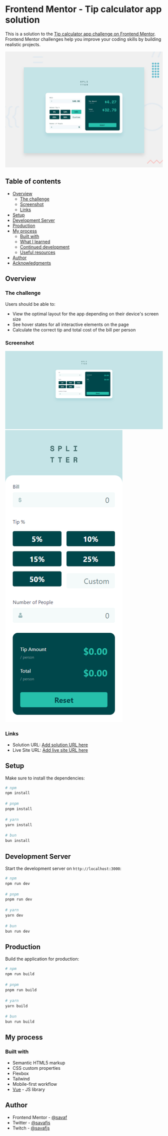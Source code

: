 # Frontend Mentor - Tip calculator app solution

This is a solution to the [Tip calculator app challenge on Frontend Mentor](https://www.frontendmentor.io/challenges/tip-calculator-app-ugJNGbJUX). Frontend Mentor challenges help you improve your coding skills by building realistic projects.

![Design preview for the Tip calculator app coding challenge](./design/desktop-preview.jpg)

## Table of contents

- [Overview](#overview)
  - [The challenge](#the-challenge)
  - [Screenshot](#screenshot)
  - [Links](#links)
- [Setup](#setup)
- [Development Server](#development-server)
- [Production](#production)
- [My process](#my-process)
  - [Built with](#built-with)
  - [What I learned](#what-i-learned)
  - [Continued development](#continued-development)
  - [Useful resources](#useful-resources)
- [Author](#author)
- [Acknowledgments](#acknowledgments)

## Overview

### The challenge

Users should be able to:

- View the optimal layout for the app depending on their device's screen size
- See hover states for all interactive elements on the page
- Calculate the correct tip and total cost of the bill per person

### Screenshot

![Screenshot Desktop](./screenshots/screenshot-desktop.png)
![Screenshot Mobile](./screenshots/screenshot-mobile.png)


### Links

- Solution URL: [Add solution URL here](https://github.com/savaf/tip-calculator-web)
- Live Site URL: [Add live site URL here](https://savaf.github.io/tip-calculator-web)

## Setup

Make sure to install the dependencies:

```bash
# npm
npm install

# pnpm
pnpm install

# yarn
yarn install

# bun
bun install
```

## Development Server

Start the development server on `http://localhost:3000`:

```bash
# npm
npm run dev

# pnpm
pnpm run dev

# yarn
yarn dev

# bun
bun run dev
```

## Production

Build the application for production:

```bash
# npm
npm run build

# pnpm
pnpm run build

# yarn
yarn build

# bun
bun run build
```
## My process

### Built with

- Semantic HTML5 markup
- CSS custom properties
- Flexbox
- Tailwind
- Mobile-first workflow
- [Vue](https://vuejs.org/) - JS library

## Author

- Frontend Mentor - [@savaf](https://www.frontendmentor.io/profile/savaf)
- Twitter - [@savafjs](https://www.twitter.com/savafjs)
- Twitch - [@savafjs](https://www.twitch.tv/savafjs)
